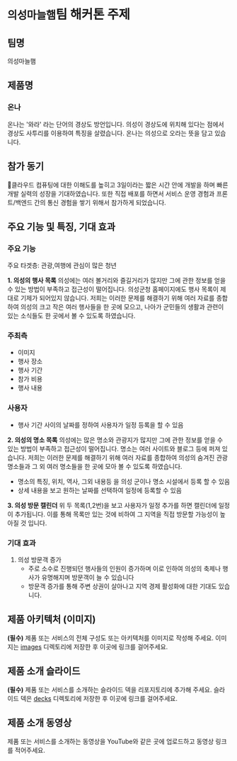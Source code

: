 # `의성마늘햄`팀 해커톤 주제

## 팀명

의성마늘햄

## 제품명

### 온나
온나는 '와라' 라는 단어의 경상도 방언입니다.
의성이 경상도에 위치해 있다는 점에서 경상도 사투리를 이용하여 특징을 살렸습니다.
온나는 의성으로 오라는 뜻을 담고 있습니다.

## 참가 동기

클라우드 컴퓨팅에 대한 이해도를 높히고 3일이라는 짧은 시간 안에 개발을 하며 빠른 개발 실력의 성장을 기대하였습니다. 또한 직접 배포를 하면서 서비스 운영 경험과 프론트/백엔드 간의 통신 경험을 쌓기 위해서 참가하게 되었습니다.

## 주요 기능 및 특징, 기대 효과

### 주요 기능

주요 타겟층: 관광,여행에 관심이 많은 청년

**1. 의성의 행사 목록**
의성에는 여러 볼거리와 즐길거리가 많지만 그에 관한 정보를 얻을 수 있는 방법이 부족하고 접근성이 떨어집니다.
의성군청 홈페이지에도 행사 목록이 제대로 기제가 되어있지 않습니다.
저희는 이러한 문제를 해결하기 위해 여러 자료를 종합하여 의성의 크고 작은 여러 행사들을 한 곳에 모으고, 나아가 군민들의 생활과 관련이 있는 소식들도 한 곳에서 볼 수 있도록 하였습니다.

### 주최측
- 이미지
- 행사 장소
- 행사 기간
- 참가 비용
- 행사 내용

### 사용자
- 행사 기간 사이의 날짜를 정하여 사용자가 일정 등록을 할 수 있음

**2. 의성의 명소 목록**
의성에는 많은 명소와 관광지가 많지만 그에 관한 정보를 얻을 수 있는 방법이 부족하고 접근성이 떨어집니다.
명소는 여러 사이트와 블로그 등에 퍼져 있습니다.
저희는 이러한 문제를 해결하기 위해 여러 자료를 종합하여 의성의 숨겨진 관광 명소들과 그 외 여러 명소들을 한 곳에 모아 볼 수 있도록 하였습니다.
- 명소의 특징, 위치, 역사, 그외 내용등 을 의성 군이나 명소 시설에서 등록 할 수 있음
- 상세 내용을 보고 원하는 날짜를 선택하여 일정에 등록할 수 있음

**3. 의성 방문 캘린더**
위 두 목록(1,2번)을 보고 사용자가 일정 추가를 하면 캘린더에 일정이 추가됩니다.
이를 통해 목록만 있는 것에 비하여 그 지역을 직접 방문할 가능성이 높아질 것 입니다.

### 기대 효과
1. 의성 방문객 증가
   - 주로 소수로 진행되던 행사들의 인원이 증가하며 이로 인하여 의성의 축제나 행사가 유명해지며 방문객이 늘 수 있습니다
   - 방문객 증가를 통해 주변 상권이 살아나고 지역 경제 활성화에 대한 기대도 있습니다.

## 제품 아키텍처 (이미지)

**(필수)** 제품 또는 서비스의 전체 구성도 또는 아키텍처를 이미지로 작성해 주세요. 이미지는 [images](./images) 디렉토리에 저장한 후 이곳에 링크를 걸어주세요.

## 제품 소개 슬라이드

**(필수)** 제품 또는 서비스를 소개하는 슬라이드 덱을 리포지토리에 추가해 주세요. 슬라이드 덱은 [decks](./decks) 디렉토리에 저장한 후 이곳에 링크를 걸어주세요.

## 제품 소개 동영상

제품 또는 서비스를 소개하는 동영상을 YouTube와 같은 곳에 업로드하고 동영상 링크를 적어주세요.
